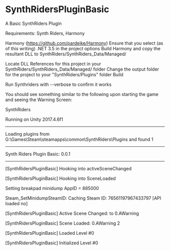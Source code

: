# SynthRidersPluginBasic
A Basic SynthRiders Plugin

Requirements:
Synth Riders, Harmony

Harmony (https://github.com/pardeike/Harmony)
Ensure that you select (as of this writing) .NET 3.5 in the project options
Build Harmony and copy the resultant DLL to SynthRiders/SynthRiders_Data/Managed/

Locate DLL References for this project in your SynthRiders/SynthRiders_Data/Managed/ folder
Change the output folder for the project to your "SynthRiders/Plugins" folder
Build

Run Synthriders with --verbose to confirm it works

You should see something similar to the following upon starting the game and seeing the Warning Screen:


SynthRiders

Running on Unity 2017.4.6f1

-----------------------------

Loading plugins from G:\Games\Steam\steamapps\common\SynthRiders\Plugins and found 1

-----------------------------

Synth Riders Plugin Basic: 0.0.1

-----------------------------

[SynthRidersPluginBasic] Hooking into activeSceneChanged

[SynthRidersPluginBasic] Hooking into SceneLoaded

Setting breakpad minidump AppID = 885000

Steam_SetMinidumpSteamID:  Caching Steam ID:  76561197967433797 [API loaded no]

[SynthRidersPluginBasic] Active Scene Changed:  to 0.AWarning

[SynthRidersPluginBasic] Scene Loaded: 0.AWarning 2

[SynthRidersPluginBasic] Loaded Level #0

[SynthRidersPluginBasic] Initialized Level #0

